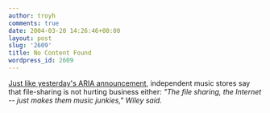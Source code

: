 ```yaml
---
author: troyh
comments: true
date: 2004-03-20 14:26:46+00:00
layout: post
slug: '2609'
title: No Content Found
wordpress_id: 2609
---
```


[Just like yesterday's ARIA announcement](http://www.troyandgay.com/archives/2004/03/001947.php#001947), independent music stores say that file-sharing is not hurting business either: _"The file sharing, the Internet -- just makes them music junkies," Wiley said._
